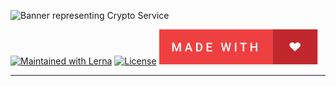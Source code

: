![Banner representing Crypto Service](https://raw.githubusercontent.com/sebastienrousseau/crypto-service/master/assets/crypto-lib-logo.svg)

[![Maintained with Lerna](https://img.shields.io/badge/maintained%20with-lerna-blue?style=for-the-badge)](https://lerna.js.org/)
[![License](https://img.shields.io/badge/License-MIT-green.svg?style=for-the-badge&logo=)](https://opensource.org/licenses/MIT)
![Made with Love](/assets/made-with-love.svg)

***
